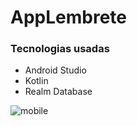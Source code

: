 # AppLembrete


### Tecnologias usadas
* Android Studio
* Kotlin
* Realm Database


![mobile]("https://upload.wikimedia.org/wikipedia/pt/thumb/3/30/Java_programming_language_logo.svg/1200px-Java_programming_language_logo.svg.png")
